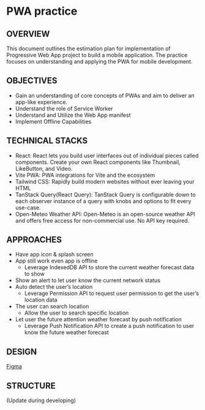 # PWA practice

## OVERVIEW

This document outlines the estimation plan for implementation of Progressive Web App project to build a mobile application. The practice focuses on understanding and applying the PWA for mobile development.

## OBJECTIVES

- Gain an understanding of core concepts of PWAs and aim to deliver an app-like experience.
- Understand the role of Service Worker
- Understand and Utilize the Web App manifest
- Implement Offline Capabilities

## TECHNICAL STACKS

- React: React lets you build user interfaces out of individual pieces called components. Create your own React components like Thumbnail, LikeButton, and Video.
- Vite PWA: PWA integrations for Vite and the ecosystem
- Tailwind CSS: Rapidly build modern websites without ever leaving your HTML
- TanStack Query(React Query): TanStack Query is configurable down to each observer instance of a query with knobs and options to fit every use-case.
- Open-Meteo Weather API: Open-Meteo is an open-source weather API and offers free access for non-commercial use. No API key required.

## APPROACHES

- Have app icon & splash screen
- App still work even app is offline
  - Leverage IndexedDB API to store the current weather forecast data to show
- Show an alert to let user know the current network status
- Auto detect the user’s location
  - Leverage Permission API to request user permission to get the user’s location data
- The user can search location
  - Allow the user to search specific location
- Let user the future attention weather forecast by push notification
  - Leverage Push Notification API to create a push notification to user know the future weather forecast

## DESIGN

[Figma](https://www.figma.com/design/Ako0rWzBakKJgzhHv3oPmW/Mono-Weather-UI?node-id=19-2&t=3TQb0PNtktLOKKSl-1)

## STRUCTURE

(Update during developing)
